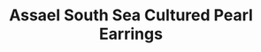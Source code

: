 ---
title: Assael South Sea Cultured Pearl Earrings
description: |
  Iconic and incomparable - exquisite South Sea pearls are wreathed in rows of Diamonds for the ultimate statement earring.
specs: |
  13.8 - 13.9mm South Sea Cultured Pearls with 13.81 carats of Diamonds set in Platinum.
images:
  - image_path: /uploads/assael-south-sea-cultured-pearl-earrings.png
_category:
order: 28
tags:
  - earrings
---
